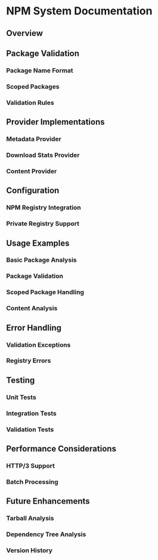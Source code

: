 # NPM System Documentation

## Overview

## Package Validation

### Package Name Format
### Scoped Packages
### Validation Rules

## Provider Implementations

### Metadata Provider
### Download Stats Provider
### Content Provider

## Configuration

### NPM Registry Integration
### Private Registry Support

## Usage Examples

### Basic Package Analysis
### Package Validation
### Scoped Package Handling
### Content Analysis

## Error Handling

### Validation Exceptions
### Registry Errors

## Testing

### Unit Tests
### Integration Tests
### Validation Tests

## Performance Considerations

### HTTP/3 Support
### Batch Processing

## Future Enhancements

### Tarball Analysis
### Dependency Tree Analysis
### Version History